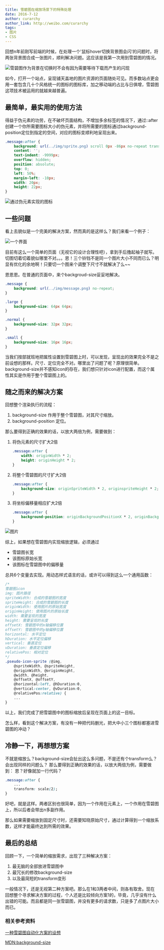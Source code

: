 ```yaml
---
title: 雪碧图在缩放场景下的特殊处理
date: 2016-7-12
author: curarchy
author_link: http://weibo.com/curarchy
tags:
- 图片
- CSS
---
```


回想n年前刚写前端的时候，在处理一个'鼠标hover切换背景图会闪'的问题时，将两张背景图合成一张图片，顺利解决问题。这应该是我第一次用到雪碧图的情况。

![雪碧图作为背景在切换时不会有因为需要等待下载而产生的闪现](/blog/sprite-scale/img/1.png)

如今，打开一个站点，呈现铺天盖地的图片资源的页面随处可见。而多数站点更会用一套包含几十个风格统一的图标的图标库，加之移动端的占比与日俱增，雪碧图这项技术被运用的就越来越普遍。

<!-- more -->

## 最简单，最实用的使用方法

得益于伪元素的功劳，在不破坏页面结构，不增加多余标签的情况下，通过::after创建一个你所需要图标大小的伪元素，并将所需要的图标通过background-position定位到指定的空间，对应的图标变顺利地呈现出来。

```css
.message:after {
    background: url(../img/sprite.png) scroll 0px -86px no-repeat transparent;
    content: '';
    text-indent: -9999px;
    overflow: hidden;
    position: absolute;
    top: 0;
    left: 50%;
    margin-left: -10px;
    width: 20px;
    height: 22px;
}
```

![通过伪元素实现的图标](/blog/sprite-scale/img/2.png)

## 一些问题

看上去貌似是一个完美的解决方案，然而真的是这样么？我们来看一个例子：

![一个界面](/blog/sprite-scale/img/3.png)

目前有这么一个简单的页面（无视它的设计合理性吧），拿到手后撸起袖子就写。切图切着切着貌似哪里不对。。。恩！三个铃铛不是同一个图片大小不同而已么？明显有优化的余地啊！只要切一个图来个调整下尺寸不就解决了么~~


恩恩恩。在普通的页面中，来个backgroud-size妥妥地解决。

```css
.message {
    background: url(../img/message.png) no-repeat;
}

.large {
    background-size: 64px 64px;
}

.normal {
    background-size: 32px 32px;
}

.small {
    background-size: 16px 16px;
}
```

当我们按部就班地把属性设置到雪碧图上时，可以发现，呈现出的效果完全不是之前设想的那样。尺寸、定位完全不对。哪里出了问题了呢？原理很简单。background-size并不感知icon的存在，我们想只针对icon进行配置，而这个属性其实是作用于整个雪碧图上的。


## 随之而来的解决方案

回想整个渲染执行的流程：

1. background-size 作用于整个雪碧图，对其尺寸缩放。
2. background-position 定位。

那么要得到正确的效果的话，以放大两倍为例，需要做到：

1. 将伪元素的尺寸扩大2倍

    ```css
    .message:after {
        width: originWidth * 2;
        height: originHeight * 2;
    }
    ```
2. 将整个雪碧图的尺寸扩大2倍

    ```css
    .message:after {
        background-size: originSpriteWidth * 2, originspriteHeight * 2;
    }
    ```

3. 将坐标偏移量相应扩大2倍

    ```css
    .message:after {
        background-position: originBackgroundPositionX * 2, originBackgroundPositionY * 2;
    }
    ```
![图片](/blog/sprite-scale/img/4.png)

综上，如果想在雪碧图内实现缩放逻辑，必须通过

- 雪碧图长宽
- 该图标原始长宽
- 该图标在雪碧图中的偏移量

总共6个变量去实现。用动态样式语言的话，或许可以得到这么一个通用函数：

```css
/*
雪碧图icon
img: 图片路径
spriteWidth: 合成的雪碧图的宽度
spriteHeight: 合成的雪碧图的长度
originWidth: 使用图片的原始宽度
originHeight: 使用图片的原始长度
width: 需要呈现的宽度
height: 需要呈现的长度
offsetX: 雪碧图中的x轴偏移位置
offsetY: 雪碧图中的y轴偏移位置
horizontal: 水平定位
hDuration: 水平定位偏移
vertical: 垂直定位
vDuration: 垂直定位偏移
relativePos: 相对定位
*/
.pseudo-icon-sprite (@img,
    @spriteWidth, @spriteHeight,
    @originWidth, @originHeight,
    @width, @height,
    @offsetX, @offsetY,
    @horizontal:left, @hDuration:0,
    @vertical:center, @vDuration:0,
    @relativePos:relative) {
    ...
}
```
以上，我们完成了把雪碧图中的图标缩放后呈现在页面上的这一目标。

怎么样，看到这个解决方案，有没有一种把代码删光，把大中小三个图标都塞进雪碧图的冲动？

## 冷静一下，再想想方案

不就是缩放么？background-size会扯出这么多问题，不是还有个transform么？会出现同样的问题么？
那么要得到正确的效果的话，以放大两倍为例，需要做到：
恩？好像就加一行代码？

```css
.message:after {
    ...
    transform: scale(2);
}
```
好吧，就是这样。两者区别也很简单，因为一个作用在元素上，一个作用在雪碧图上，所以后者会带出n多副作用。

那么如果需要缩放到固定尺寸时，还需要知晓原始尺寸，通过计算得到一个缩放系数，这样才能最终达到所需的效果。

## 最后的总结

回顾一下，一个简单的缩放需求，出现了三种解决方案：

1. 最无脑的全部放进雪碧图中
2. 最冗长的修改background-size
3. 以及最简短的transform变形

一般情况下，还是无视第二种方案吧。那么在1和3两者中间，则各有取舍。现在回想整个寻求解决方案的过程，个人还是比较倾向方案1的，毕竟，几乎没有什么出错的可能。而且都是同一张雪碧图，并没有更多的请求数，只是多了点图片大小而已。


### 相关参考资料

[一种雪碧图自动化方案的设想](http://efe.baidu.com/blog/automatic-sprite/)


[MDN:background-size](https://developer.mozilla.org/zh-CN/docs/Web/CSS/background-size)
